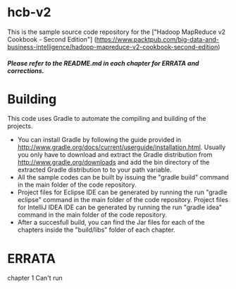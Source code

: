 hcb-v2
======
This is the sample source code repository for the ["Hadoop MapReduce v2 Cookbook - Second Edition"] (https://www.packtpub.com/big-data-and-business-intelligence/hadoop-mapreduce-v2-cookbook-second-edition)

##### Please refer to the README.md in each chapter for ERRATA and corrections.

Building
========
This code uses Gradle to automate the compiling and building of the projects. 

* You can install Gradle by following the guide provided in http://www.gradle.org/docs/current/userguide/installation.html.  Usually you only have to download and extract the Gradle distribution from http://www.gradle.org/downloads  and add the bin directory of the extracted Gradle distribution to to your path variable.
* All the sample codes can be built by issuing the "gradle build" command in the main folder of the code repository.
* Project files for Eclipse IDE can be generated by running the run "gradle eclipse" command in the main folder of the code repository. Project files for IntelliJ IDEA IDE can be generated by running the run "gradle idea" command in the main folder of the code repository. 
* After a succesfull build, you can find the Jar files for each of the chapters inside the "build/libs" folder of each chapter. 



ERRATA
======
chapter 1
  Can't run 
